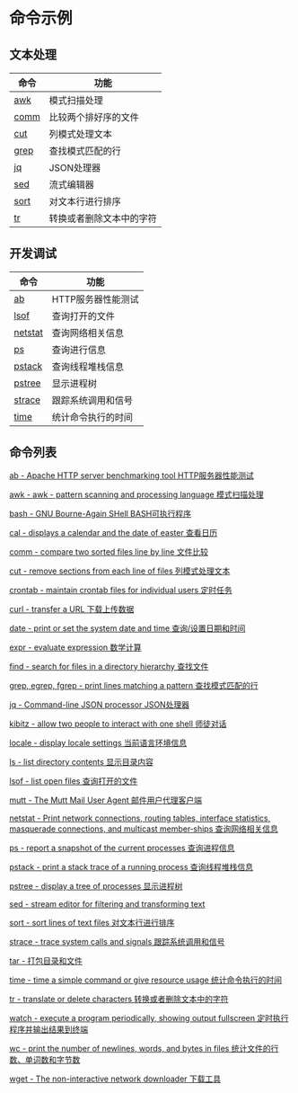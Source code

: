 # 命令示例

## 文本处理

#### 

|命令                                  |功能                                        |
|--------------------------------------|-------------------------------------------|
|[awk](#docs/command_list#awk)         |模式扫描处理                                 |
|[comm](#docs/command_list#comm)       |比较两个排好序的文件                          |
|[cut](#docs/command_list#cut)         |列模式处理文本                       		   |
|[grep](#docs/command_list#grep)       |查找模式匹配的行                             |
|[jq](#docs/command_list#jq)		   |JSON处理器								  |
|[sed](#docs/command_list#sed)         |流式编辑器                                  |
|[sort](#docs/command_list#sort)       |对文本行进行排序                             |
|[tr](#docs/command_list#tr)           |转换或者删除文本中的字符                      |


## 开发调试

#### 

|命令                                   |功能                                       |
|---------------------------------------|-------------------------------------------|
|[ab](#docs/command_list#ab)            |HTTP服务器性能测试                           |
|[lsof](#docs/command_list#lsof)        |查询打开的文件                               |
|[netstat](#docs/command_list#netstat)  |查询网络相关信息                             |
|[ps](#docs/command_list#ps)            |查询进行信息                                |
|[pstack](#docs/command_list#pstack)    |查询线程堆栈信息                             |
|[pstree](#docs/command_list#pstree)    |显示进程树                                  |
|[strace](#docs/command_list#strace)    |跟踪系统调用和信号                           |
|[time](#docs/command_list#time)        |统计命令执行的时间                           |


## 命令列表

[ab - Apache HTTP server benchmarking tool HTTP服务器性能测试](#docs/command_list#ab)

[awk - awk - pattern scanning and processing language 模式扫描处理](#docs/command_list#awk)

[bash - GNU Bourne-Again SHell BASH可执行程序](#docs/command_list#bash)

[cal - displays a calendar and the date of easter 查看日历](#docs/command_list#cal)

[comm - compare two sorted files line by line 文件比较](#docs/command_list#comm)

[cut - remove sections from each line of files 列模式处理文本](#docs/command_list#cut)

[crontab - maintain crontab files for individual users 定时任务](#docs/command_list#crontab)

[curl - transfer a URL 下载上传数据](#docs/command_list#curl)

[date - print or set the system date and time 查询/设置日期和时间](#docs/command_list#date)

[expr - evaluate expression 数学计算](#docs/command_list#expr)

[find - search for files in a directory hierarchy 查找文件](#docs/command_list#find)

[grep, egrep, fgrep - print lines matching a pattern 查找模式匹配的行](#docs/command_list#grep)

[jq - Command-line JSON processor JSON处理器](#docs/command_list#jq)

[kibitz - allow two people to interact with one shell 师徒对话](#docs/command_list#kibitz)

[locale - display locale settings 当前语言环境信息](#docs/command_list#locale)

[ls - list directory contents 显示目录内容](#docs/command_list#ls)

[lsof - list open files 查询打开的文件](#docs/command_list#lsof)

[mutt - The Mutt Mail User Agent 邮件用户代理客户端](#docs/command_list#mutt)

[netstat - Print network connections, routing tables, interface statistics, masquerade connections, and multicast member‐ships 查询网络相关信息](#docs/command_list#netstat)

[ps - report a snapshot of the current processes 查询进程信息](#docs/command_list#ps)

[pstack - print a stack trace of a running process 查询线程堆栈信息](#docs/command_list#pstack)

[pstree - display a tree of processes 显示进程树](#docs/command_list#pstree)

[sed - stream editor for filtering and transforming text](#docs/command_list#sed)

[sort - sort lines of text files 对文本行进行排序](#docs/command_list#sort)

[strace - trace system calls and signals 跟踪系统调用和信号](#docs/command_list#strace)

[tar - 打包目录和文件](#docs/command_list#tar)

[time - time a simple command or give resource usage 统计命令执行的时间](#docs/command_list#time)

[tr - translate or delete characters 转换或者删除文本中的字符](#docs/command_list#tr)

[watch - execute a program periodically, showing output fullscreen 定时执行程序并输出结果到终端](#docs/command_list#watch)

[wc - print the number of newlines, words, and bytes in files 统计文件的行数、单词数和字节数](#docs/command_list#wc)

[wget - The non-interactive network downloader 下载工具](#docs/command_list#wget)




